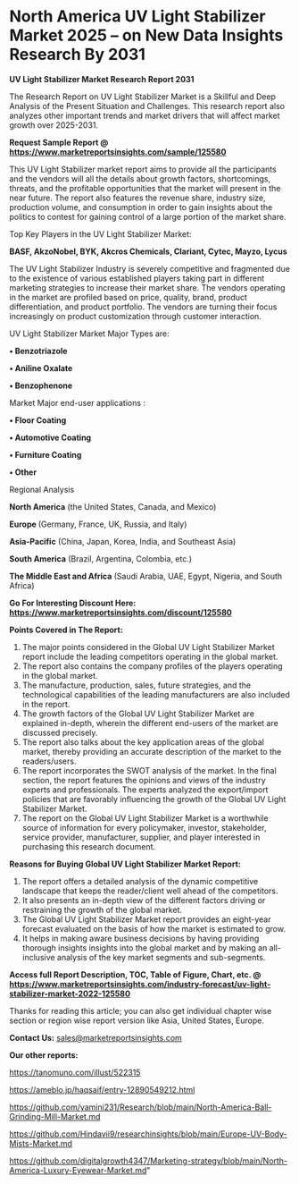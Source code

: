 # North America UV Light Stabilizer Market 2025 – on New Data Insights Research By 2031

<strong>UV Light Stabilizer Market Research Report 2031</strong>

The Research Report on UV Light Stabilizer Market is a Skillful and Deep Analysis of the Present Situation and Challenges. This research report also analyzes other important trends and market drivers that will affect market growth over 2025-2031.

<strong>Request Sample Report @ <a href=https://www.marketreportsinsights.com/sample/125580>https://www.marketreportsinsights.com/sample/125580</a></strong>

This UV Light Stabilizer market report aims to provide all the participants and the vendors will all the details about growth factors, shortcomings, threats, and the profitable opportunities that the market will present in the near future. The report also features the revenue share, industry size, production volume, and consumption in order to gain insights about the politics to contest for gaining control of a large portion of the market share.

Top Key Players in the UV Light Stabilizer Market:

<strong>BASF, AkzoNobel, BYK, Akcros Chemicals, Clariant, Cytec, Mayzo, Lycus</strong>

The UV Light Stabilizer Industry is severely competitive and fragmented due to the existence of various established players taking part in different marketing strategies to increase their market share. The vendors operating in the market are profiled based on price, quality, brand, product differentiation, and product portfolio. The vendors are turning their focus increasingly on product customization through customer interaction.

UV Light Stabilizer Market Major Types are:

<strong>• Benzotriazole

• Aniline Oxalate

• Benzophenone</strong>

Market Major end-user applications :

<strong>• Floor Coating

• Automotive Coating

• Furniture Coating

• Other</strong>

Regional Analysis

</u><strong><b>North America</b></strong> (the United States, Canada, and Mexico)

<strong><b>Europe </b></strong>(Germany, France, UK, Russia, and Italy)

<strong><b>Asia-Pacific</b></strong> (China, Japan, Korea, India, and Southeast Asia)

<strong><b>South America</b></strong> (Brazil, Argentina, Colombia, etc.)

<strong><b>The Middle East and Africa</b></strong> (Saudi Arabia, UAE, Egypt, Nigeria, and South Africa)

<strong>Go For Interesting Discount Here: <a href=https://www.marketreportsinsights.com/discount/125580>https://www.marketreportsinsights.com/discount/125580</a></strong>

<strong>Points Covered in The Report:</strong>
<ol>
  <li>The major points considered in the Global UV Light Stabilizer Market report include the leading competitors operating in the global market.</li>
  <li>The report also contains the company profiles of the players operating in the global market.</li>
  <li>The manufacture, production, sales, future strategies, and the technological capabilities of the leading manufacturers are also included in the report.</li>
  <li>The growth factors of the Global UV Light Stabilizer Market are explained in-depth, wherein the different end-users of the market are discussed precisely.</li>
  <li>The report also talks about the key application areas of the global market, thereby providing an accurate description of the market to the readers/users.</li>
  <li>The report incorporates the SWOT analysis of the market. In the final section, the report features the opinions and views of the industry experts and professionals. The experts analyzed the export/import policies that are favorably influencing the growth of the Global UV Light Stabilizer Market.</li>
  <li>The report on the Global UV Light Stabilizer Market is a worthwhile source of information for every policymaker, investor, stakeholder, service provider, manufacturer, supplier, and player interested in purchasing this research document.</li>
</ol>
<strong>Reasons for Buying Global UV Light Stabilizer Market Report:</strong>

<ol>
  <li>The report offers a detailed analysis of the dynamic competitive landscape that keeps the reader/client well ahead of the competitors.</li>
  <li>It also presents an in-depth view of the different factors driving or restraining the growth of the global market.</li>
  <li>The Global UV Light Stabilizer Market report provides an eight-year forecast evaluated on the basis of how the market is estimated to grow.</li>
  <li>It helps in making aware business decisions by having providing thorough insights insights into the global market and by making an all-inclusive analysis of the key market segments and sub-segments.</li>
</ol>
<strong>Access full Report Description, TOC, Table of Figure, Chart, etc. @ <a href=https://www.marketreportsinsights.com/industry-forecast/uv-light-stabilizer-market-2022-125580>https://www.marketreportsinsights.com/industry-forecast/uv-light-stabilizer-market-2022-125580</a></strong>


Thanks for reading this article; you can also get individual chapter wise section or region wise report version like Asia, United States, Europe.

<strong>Contact Us:</strong>
sales@marketreportsinsights.com

<strong>Our other reports:</strong>

<a href=https://tanomuno.com/illust/522315>https://tanomuno.com/illust/522315</a>

<a href=https://ameblo.jp/haqsaif/entry-12890549212.html>https://ameblo.jp/haqsaif/entry-12890549212.html</a>

<a href=https://github.com/yamini231/Research/blob/main/North-America-Ball-Grinding-Mill-Market.md>https://github.com/yamini231/Research/blob/main/North-America-Ball-Grinding-Mill-Market.md</a>

<a href=https://github.com/Hindavii9/researchinsights/blob/main/Europe-UV-Body-Mists-Market.md>https://github.com/Hindavii9/researchinsights/blob/main/Europe-UV-Body-Mists-Market.md</a>

<a href=https://github.com/digitalgrowth4347/Marketing-strategy/blob/main/North-America-Luxury-Eyewear-Market.md>https://github.com/digitalgrowth4347/Marketing-strategy/blob/main/North-America-Luxury-Eyewear-Market.md</a>"
